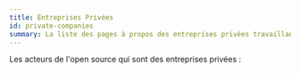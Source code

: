 ```yaml
---
title: Entreprises Privées
id: private-companies
summary: La liste des pages à propos des entreprises privées travaillant dans l'open source.
---
```


Les acteurs de l'open source qui sont des entreprises privées :